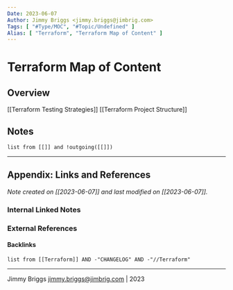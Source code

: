 ```yaml
---
Date: 2023-06-07
Author: Jimmy Briggs <jimmy.briggs@jimbrig.com>
Tags: [ "#Type/MOC", "#Topic/Undefined" ]
Alias: [ "Terraform", "Terraform Map of Content" ]
---
```


# Terraform Map of Content

## Overview

[[Terraform Testing Strategies]]
[[Terraform Project Structure]]

## Notes

```dataview
list from [[]] and !outgoing([[]]) 
```

***

## Appendix: Links and References

*Note created on [[2023-06-07]] and last modified on [[2023-06-07]].*

### Internal Linked Notes

### External References

#### Backlinks

```dataview
list from [[Terraform]] AND -"CHANGELOG" AND -"//Terraform"
```


***

Jimmy Briggs <jimmy.briggs@jimbrig.com> | 2023
